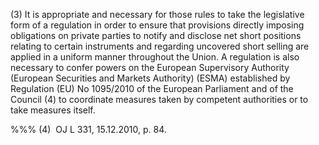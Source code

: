 (3) It is appropriate and necessary for those rules to take the legislative form of a regulation in order to ensure that provisions directly imposing obligations on private parties to notify and disclose net short positions relating to certain instruments and regarding uncovered short selling are applied in a uniform manner throughout the Union. A regulation is also necessary to confer powers on the European Supervisory Authority (European Securities and Markets Authority) (ESMA) established by Regulation (EU) No 1095/2010 of the European Parliament and of the Council (4) to coordinate measures taken by competent authorities or to take measures itself.

%%% (4)  OJ L 331, 15.12.2010, p. 84.